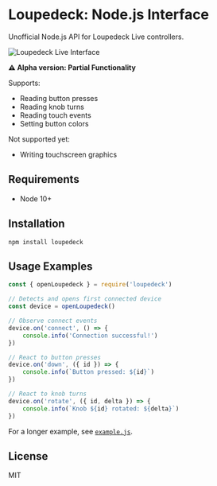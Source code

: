 Loupedeck: Node.js Interface
============================

Unofficial Node.js API for Loupedeck Live controllers.

![Loupedeck Live Interface](https://github.com/foxxyz/loupedeck/blob/master/docs/device-front-small.png?raw=true)

**⚠️ Alpha version: Partial Functionality**

Supports:

 * Reading button presses
 * Reading knob turns
 * Reading touch events
 * Setting button colors

Not supported yet:

 * Writing touchscreen graphics

Requirements
------------

 * Node 10+

Installation
------------

```shell
npm install loupedeck
```

Usage Examples
--------------

```javascript
const { openLoupedeck } = require('loupedeck')

// Detects and opens first connected device
const device = openLoupedeck()

// Observe connect events
device.on('connect', () => {
    console.info('Connection successful!')
})

// React to button presses
device.on('down', ({ id }) => {
    console.info(`Button pressed: ${id}`)
})

// React to knob turns
device.on('rotate', ({ id, delta }) => {
    console.info(`Knob ${id} rotated: ${delta}`)
})
```

For a longer example, see [`example.js`](/example.js).

License
-------

MIT
